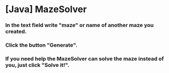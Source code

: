 # [Java] MazeSolver
### In the text field write "maze" or name of another maze you created.


### Click the button "Generate".

### If you need help the MazeSolver can solve the maze instead of you, just click "Solve it!".
